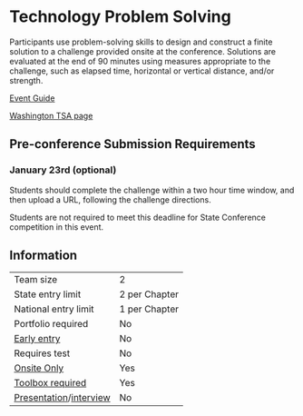# Technology Problem Solving

Participants use problem-solving skills to design and construct a finite solution to a challenge provided onsite at the conference. Solutions are evaluated at the end of 90 minutes using measures appropriate to the challenge, such as elapsed time, horizontal or vertical distance, and/or strength.

[Event Guide](https://lwsd.sharepoint.com/:b:/r/sites/GR-JHS-TechnologyStudentAssociation-SCA/Shared%20Documents/23-24/Competition/Event%20Guides/HS%20-%20Technology%20Problem%20Solving.pdf)

[Washington TSA page](https://www.washingtontsa.org/high-school-events/technology-problem-solving)

## Pre-conference Submission Requirements

### January 23rd (optional)

Students should complete the challenge within a two hour time window, and then upload a URL, following the challenge directions.

Students are not required to meet this deadline for State Conference competition in this event.

## Information

|                                              |               |
| -------------------------------------------- | ------------- |
| Team size                                    | 2             |
| State entry limit                            | 2 per Chapter |
| National entry limit                         | 1 per Chapter |
| Portfolio required                           | No            |
| [Early entry](/#terms)                       | No            |
| Requires test                                | No            |
| [Onsite Only](/#terms)                       | Yes           |
| [Toolbox required](/#terms)                  | Yes           |
| [Presentation](/#terms)/[interview](/#terms) | No            |
